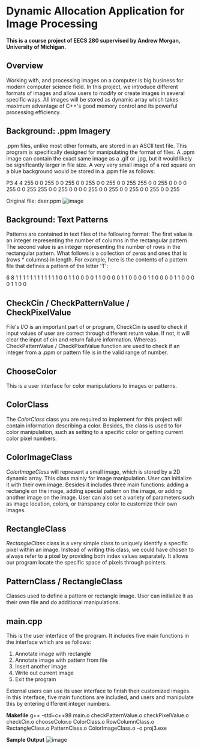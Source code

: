 # Dynamic Allocation Application for Image Processing
**This is a course project of EECS 280 supervised by Andrew Morgan, University of Michigan.**
<a href="https://eecs280.org/"></a>

## Overview
Working with, and processing images on a computer is big business for modern computer science field. In this project, we introduce different formats of images and allow users to modify or create images in several specific ways. All images will be stored as dynamic array which takes maximum advantage of C++'s good memory control and its powerful processing efficiency.

## Background: .ppm Imagery
.ppm files, unlike most other formats, are stored in an ASCII text file. This program is specifically designed for manipulating the format of files. A .ppm image can contain the exact same image as a .gif or .jpg, but it would likely be significantly larger in file size. A very very small image of a red square on a blue background would be stored in a .ppm file as follows:

P3
4 4
255
0 0 255 0 0 255 0 0 255 0 0 255
0 0 255 255 0 0 255 0 0 0 0 255
0 0 255 255 0 0 255 0 0 0 0 255
0 0 255 0 0 255 0 0 255 0 0 255

Original file: deer.ppm
![image](https://github.com/show0117/Dynamic_Allocation_Application_for_Image_Processing/blob/main/deer.ppm)

## Background: Text Patterns
Patterns are contained in text files of the following format: The first value is an integer representing the number of columns in the rectangular pattern. The second value is an integer representing the number of rows in the rectangular pattern. What follows is a collection of zeros and ones that is (rows * columns) in length. For example, here is the contents of a pattern file that defines a pattern of the letter 'T':

6 8
1 1 1 1 1 1
1 1 1 1 1 1
0 0 1 1 0 0
0 0 1 1 0 0
0 0 1 1 0 0
0 0 1 1 0 0
0 0 1 1 0 0
0 0 1 1 0 0

## CheckCin / CheckPatternValue / CheckPixelValue
File's I/O is an important part of or program, CheckCin is used to check if input values of user are correct through different return value. If not, it will clear the input of cin and return failure information. Whereas CheckPatternValue / CheckPixelValue function are used to check if an integer from a .ppm or pattern file is in the valid range of number. 

## ChooseColor
This is a user interface for color manipulations to images or patterns.

## ColorClass
The *ColorClass* class you are required to implement for this project will contain information describing a color. Besides, the class is used to for color manipulation, such as setting to a specific color or getting current color pixel numbers. 

## ColorImageClass
*ColorImageClass* will represent a small image, which is stored by a 2D dynamic array. This class mainly for image manipulation. User can initialize it with their own image. Besides it includes three main functions: adding a rectangle on the image, adding special pattern on the image, or adding another image on the image. User can also set a variety of parameters such as image location, colors, or transpancy color to customize their own images.

## RectangleClass
*RectangleClass* class is a very simple class to uniquely identify a specific pixel within an image. Instead of writing this class, we could have chosen to always refer to a pixel by providing both index values separately. It allows our program locate the specific space of pixels through pointers. 

## PatternClass / RectangleClass
Classes used to define a pattern or rectangle image. User can initialize it as their own file and do additional manipulations. 

## main.cpp
This is the user interface of the program. It includes five main functions in the interface which are as follows:

1. Annotate image with rectangle
2. Annotate image with pattern from file
3. Insert another image
4. Write out current image
5. Exit the program

External users can use its user interface to finish their customized images. In this interface, five main functions are included, and users and manipulate this by entering different integer numbers.

**Makefile**
g++ -std=c++98 main.o checkPatternValue.o checkPixelValue.o checkCin.o chooseColor.o ColorClass.o RowColumnClass.o RectangleClass.o PatternClass.o ColorImageClass.o -o proj3.exe

**Sample Output**
![image](https://github.com/show0117/Dynamic_Allocation_Application_for_Image_Processing/blob/main/new5.ppm)